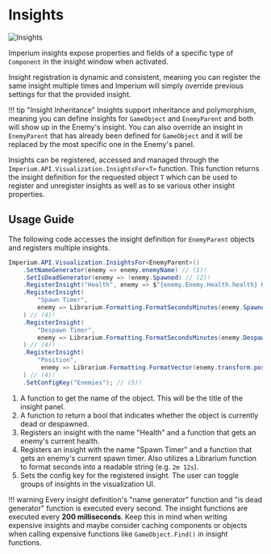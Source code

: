 # Insights

![Insights](https://github.com/giosuel/imperium-repo/blob/development/assets/screenshots/insights.png?raw=true)

Imperium insights expose properties and fields of a specific type of `Component` in the insight window when activated.

Insight registration is dynamic and consistent, meaning you can register the same insight multiple times and Imperium will simply override previous settings for that the provided insight.

!!! tip "Insight Inheritance"
    Insights support inheritance and polymorphism, meaning you can define insights for `GameObject` and `EnemyParent` and both will show up in the Enemy's insight. You can also override an insight in `EnemyParent` that has already been defined for `GameObject` and it will be replaced by the most specific one in the Enemy's panel.


Insights can be registered, accessed and managed through the `Imperium.API.Visualization.InsightsFor<T>` function. This function returns the insight definition for the requested object `T` which can be used to register and unregister insights as well as to se various other insight properties.

## Usage Guide
The following code accesses the insight definition for `EnemyParent` objects and registers multiple insights.

```csharp
Imperium.API.Visualization.InsightsFor<EnemyParent>()
    .SetNameGenerator(enemy => enemy.enemyName) // (1)!
    .SetIsDeadGenerator(enemy => !enemy.Spawned) // (2)!
    .RegisterInsight("Health", enemy => $"{enemy.Enemy.Health.health} HP") // (3)!
    .RegisterInsight(
        "Spawn Timer",
        enemy => Librarium.Formatting.FormatSecondsMinutes(enemy.SpawnedTimer)
    ) // (4)!
    .RegisterInsight(
        "Despawn Timer",
        enemy => Librarium.Formatting.FormatSecondsMinutes(enemy.DespawnedTimer)
    ) // (4)!
    .RegisterInsight(
        "Position",
         enemy => Librarium.Formatting.FormatVector(enemy.transform.position)
    ) // (4)!
    .SetConfigKey("Enemies"); // (5)!
```

1. A function to get the name of the object. This will be the title of the insight panel.
2. A function to return a bool that indicates whether the object is currently dead or despawned.
3. Registers an insight with the name "Health" and a function that gets an enemy's current health.
4. Registers an insight with the name "Spawn Timer" and a function that gets an enemy's current spawn timer. Also utilizes a Librarium function to format seconds into a readable string (e.g. `2m 12s`).
5. Sets the config key for the registered insight. The user can toggle groups of insights in the visualization UI.

!!! warning
    Every insight definition's "name generator" function and "is dead generator" function is executed every second. The insight functions are executed every **200 milliseconds**. Keep this in mind when writing expensive insights and maybe consider caching components or objects when calling expensive functions like `GameObject.Find()` in insight functions.
